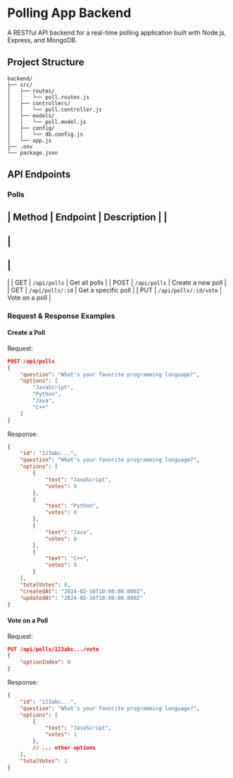 # Polling App Backend

A RESTful API backend for a real-time polling application built with Node.js, Express, and MongoDB.

## Project Structure

```
backend/
├── src/
│   ├── routes/
│   │   └── poll.routes.js
│   ├── controllers/
│   │   └── poll.controller.js
│   ├── models/
│   │   └── poll.model.js
│   ├── config/
│   │   └── db.config.js
│   └── app.js
├── .env
└── package.json
```


## API Endpoints

### Polls

|
 Method 
|
 Endpoint 
|
 Description 
|
|
--------
|
----------
|
-------------
|
|
 GET 
|
`/api/polls`
|
 Get all polls 
|
|
 POST 
|
`/api/polls`
|
 Create a new poll 
|
|
 GET 
|
`/api/polls/:id`
|
 Get a specific poll 
|
|
 PUT 
|
`/api/polls/:id/vote`
|
 Vote on a poll 
|

### Request & Response Examples

#### Create a Poll

Request:
```json
POST /api/polls
{
    "question": "What's your favorite programming language?",
    "options": [
        "JavaScript",
        "Python",
        "Java",
        "C++"
    ]
}
```

Response:
```json
{
    "id": "123abc...",
    "question": "What's your favorite programming language?",
    "options": [
        {
            "text": "JavaScript",
            "votes": 0
        },
        {
            "text": "Python",
            "votes": 0
        },
        {
            "text": "Java",
            "votes": 0
        },
        {
            "text": "C++",
            "votes": 0
        }
    ],
    "totalVotes": 0,
    "createdAt": "2024-02-16T10:00:00.000Z",
    "updatedAt": "2024-02-16T10:00:00.000Z"
}
```

#### Vote on a Poll

Request:
```json
PUT /api/polls/123abc.../vote
{
    "optionIndex": 0
}
```

Response:
```json
{
    "id": "123abc...",
    "question": "What's your favorite programming language?",
    "options": [
        {
            "text": "JavaScript",
            "votes": 1
        },
        // ... other options
    ],
    "totalVotes": 1
}
```
